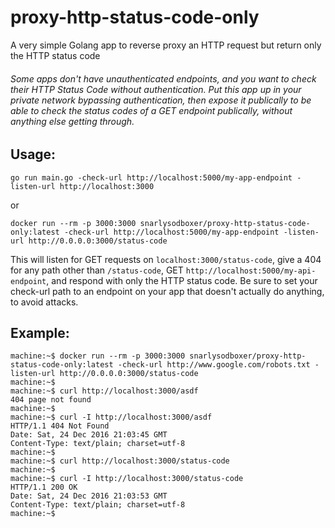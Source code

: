 # proxy-http-status-code-only
A very simple Golang app to reverse proxy an HTTP request but return only the HTTP status code

###### Some apps don't have unauthenticated endpoints, and you want to check their HTTP Status Code without authentication. Put this app up in your private network bypassing authentication, then expose it publically to be able to check the status codes of a GET endpoint publically, without anything else getting through.

## Usage:
```shell
go run main.go -check-url http://localhost:5000/my-app-endpoint -listen-url http://localhost:3000
```
or
```shell
docker run --rm -p 3000:3000 snarlysodboxer/proxy-http-status-code-only:latest -check-url http://localhost:5000/my-app-endpoint -listen-url http://0.0.0.0:3000/status-code
```
This will listen for GET requests on `localhost:3000/status-code`, give a 404 for any path other than `/status-code`, GET `http://localhost:5000/my-api-endpoint`, and respond with only the HTTP status code.
Be sure to set your check-url path to an endpoint on your app that doesn't actually do anything, to avoid attacks.

## Example:
```shell
machine:~$ docker run --rm -p 3000:3000 snarlysodboxer/proxy-http-status-code-only:latest -check-url http://www.google.com/robots.txt -listen-url http://0.0.0.0:3000/status-code
machine:~$
machine:~$ curl http://localhost:3000/asdf
404 page not found
machine:~$
machine:~$ curl -I http://localhost:3000/asdf
HTTP/1.1 404 Not Found
Date: Sat, 24 Dec 2016 21:03:45 GMT
Content-Type: text/plain; charset=utf-8
machine:~$
machine:~$ curl http://localhost:3000/status-code
machine:~$
machine:~$ curl -I http://localhost:3000/status-code
HTTP/1.1 200 OK
Date: Sat, 24 Dec 2016 21:03:53 GMT
Content-Type: text/plain; charset=utf-8
machine:~$
```
